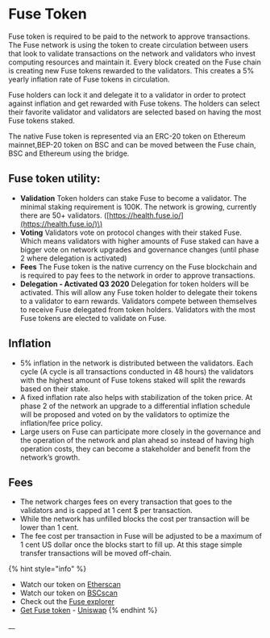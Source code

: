 # Fuse Token

Fuse token is required to be paid to the network to approve transactions. The Fuse network is using the token to create circulation between users that look to validate transactions on the network and validators who invest computing resources and maintain it. Every block created on the Fuse chain is creating new Fuse tokens rewarded to the validators. This creates a 5% yearly inflation rate of Fuse tokens in circulation.

Fuse holders can lock it and delegate it to a validator in order to protect against inflation and get rewarded with Fuse tokens. The holders can select their favorite validator and validators are selected based on having the most Fuse tokens staked.

The native Fuse token is represented via an ERC-20 token on Ethereum mainnet,BEP-20 token on BSC and can be moved between the Fuse chain, BSC and Ethereum using the bridge.

## Fuse token utility:

* **Validation** Token holders can stake Fuse to become a validator. The minimal staking requirement is 100K. The network is growing, currently there are 50+ validators. \([https://health.fuse.io/](https://health.fuse.io/)\)
* **Voting** Validators vote on protocol changes with their staked Fuse. Which means validators with higher amounts of Fuse staked can have a bigger vote on network upgrades and governance changes \(until phase 2 where delegation is activated\)
* **Fees** The Fuse token is the native currency on the Fuse blockchain and is required to pay fees to the network in order to approve transactions.
* **Delegation - Activated Q3 2020** Delegation for token holders will be activated. This will allow any Fuse token holder to delegate their tokens to a validator to earn rewards. Validators compete between themselves to receive Fuse delegated from token holders. Validators with the most Fuse tokens are elected to validate on Fuse.

## **Inflation**

* 5% inflation in the network is distributed between the validators. Each cycle \(A cycle is all transactions conducted in 48 hours\) the validators with the highest amount of Fuse tokens staked will split the rewards based on their stake.
* A fixed inflation rate also helps with stabilization of the token price. At phase 2 of the network an upgrade to a differential inflation schedule will be proposed and voted on by the validators to optimize the inflation/fee price policy. 
* Large users on Fuse can participate more closely in the governance and the operation of the network and plan ahead so instead of having high operation costs, they can become a stakeholder and benefit from the network’s growth. 

## **Fees**

* The network charges fees on every transaction that goes to the validators and is capped at 1 cent $ per transaction.
* While the network has unfilled blocks the cost per transaction will be lower than 1 cent. 
* The fee cost per transaction in Fuse will be adjusted to be a maximum of 1 cent US dollar once the blocks start to fill up. At this stage simple transfer transactions will be moved off-chain.

{% hint style="info" %}
* Watch our token on [Etherscan](https://etherscan.io/token/0x970b9bb2c0444f5e81e9d0efb84c8ccdcdcaf84d)
* Watch our token on [BSCscan](https://bscscan.com/token/0x5857c96dae9cf8511b08cb07f85753c472d36ea3)
* Check out the [Fuse explorer](https://explorer.fuse.io/)
* [Get Fuse token](https://uniswap.exchange/swap/0x970B9bB2C0444F5E81e9d0eFb84C8ccdcdcAf84d) - [Uniswap](https://uniswap.exchange/swap?outputCurrency=0x970B9bB2C0444F5E81e9d0eFb84C8ccdcdcAf84d)
{% endhint %}

\_\_

